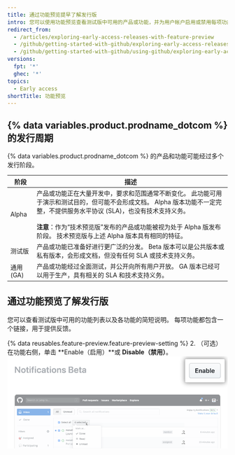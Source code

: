 ```yaml
---
title: 通过功能预览提早了解发行版
intro: 您可以使用功能预览查看测试版中可用的产品或功能，并为用户帐户启用或禁用每项功能。
redirect_from:
  - /articles/exploring-early-access-releases-with-feature-preview
  - /github/getting-started-with-github/exploring-early-access-releases-with-feature-preview
  - /github/getting-started-with-github/using-github/exploring-early-access-releases-with-feature-preview
versions:
  fpt: '*'
  ghec: '*'
topics:
  - Early access
shortTitle: 功能预览
---
```


## {% data variables.product.prodname_dotcom %} 的发行周期

{% data variables.product.prodname_dotcom %} 的产品和功能可能经过多个发行阶段。

| 阶段      | 描述                                                                                                                                                                                      |
| ------- | --------------------------------------------------------------------------------------------------------------------------------------------------------------------------------------- |
| Alpha   | 产品或功能正在大量开发中，要求和范围通常不断变化。 此功能可用于演示和测试目的，但可能不会形成文档。 Alpha 版本功能不一定完整，不提供服务水平协议 (SLA)，也没有技术支持义务。 <br><br> **注意**：作为“技术预览版”发布的产品或功能被视为处于 Alpha 版发布阶段。 技术预览版与上述 Alpha 版本具有相同的特征。 |
| 测试版     | 产品或功能已准备好进行更广泛的分发。 Beta 版本可以是公共版本或私有版本，会形成文档，但没有任何 SLA 或技术支持义务。                                                                                                                         |
| 通用 (GA) | 产品或功能经过全面测试，并公开向所有用户开放。 GA 版本已经可以用于生产，具有相关的 SLA 和技术支持义务。                                                                                                                                |

## 通过功能预览了解发行版

您可以查看测试版中可用的功能列表以及各功能的简短说明。 每项功能都包含一个链接，用于提供反馈。

{% data reusables.feature-preview.feature-preview-setting  %}
2. （可选）在功能右侧，单击 **Enable（启用）**或 **Disable（禁用）**。 ![在功能预览中启用按钮](/assets/images/help/settings/enable-feature-button.png)
